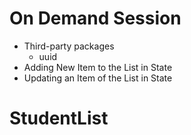 # On Demand Session

- Third-party packages
  - uuid
- Adding New Item to the List in State
- Updating an Item of the List in State
# StudentList
